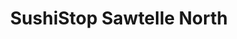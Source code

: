 ---
layout: place
title: "SushiStop Sawtelle North"
permalink: /california/los-angeles/sushistop-sawtelle-north.html
stateAbbr: CA
stateName: California
cityName: Los Angeles
seo:
  name: "SushiStop Sawtelle North"
  type: Restaurant
  links: https://sushistop.com/locations/sawtelle-north/
description: "Looking for sushi in Los Angeles, California? Check out SushiStop Sawtelle North for a delightful Japanese dining experience. Enjoy a variety of sushi and ot..."
place_id: ChIJc8oe33S7woARydw9HbWq-lA
photos:
  - name: >-
      places/ChIJc8oe33S7woARydw9HbWq-lA/photos/AeeoHcK3Iqgr4UUqShkHbXQMgoMvVsR06wUY8kkbdvGSu7_ia4a8ik9AB55OXGXlSkn2QKkg6n6Mg0xq8ld-ZgexsP5V2DIICc2sHT3GmBzYUgNwfNFEtQygazeVbm1iNgAHOofRhyKKXRfz0MrBt29X8Xb1T7q2wY_DkDagkYRnFTSNAC5dtIc3zKMB118BDn_1QrFlvzpnNBVfp6BlKFHTyHJam9YE3HJ73v17uFLjEl62837PqFhpBsE-3f35PTiKGzF-e3HXFYL3erZ00L8WeP8qSZA5YDe-AaYsFCjgN28
    widthPx: 2601
    heightPx: 3901
    authorAttributions:
      - displayName: SushiStop Sawtelle North
        uri: https://maps.google.com/maps/contrib/117347492816223951152
        photoUri: >-
          https://lh3.googleusercontent.com/a-/ALV-UjWrhUnP2vnrFMNrZssK7qyiLTndKL51ACsEKeAEA9yY3vCYSQ=s100-p-k-no-mo
    flagContentUri: >-
      https://www.google.com/local/imagery/report/?cb_client=maps_api_places.places_api&image_key=!1e10!2sAF1QipNxBffPBmi6lWCflVSxSNHevvAFGLjWZr0W0l4&hl=en-US
    googleMapsUri: >-
      https://www.google.com/maps/place//data=!3m4!1e2!3m2!1sAF1QipNxBffPBmi6lWCflVSxSNHevvAFGLjWZr0W0l4!2e10!4m2!3m1!1s0x80c2bb74df1eca73:0x50faaab51d3ddcc9
  - name: >-
      places/ChIJc8oe33S7woARydw9HbWq-lA/photos/AeeoHcLkKHgcdqEPrX12q5GANbH5KD283mgzksjTMheFeIIwL_YerXmuMqyACy-nRrKi26kyuk-BP9iDIX96ozvB8IJyohzbq5YalkQDrfEyeNZCjSdWVzuznoMXMmpFxfAU6VdwdK0qXe-W7U-opDi_xIiNtJfVMV7D3ulOPVC9aH4W-u743WVvnCxHvE64qtj2wEk4Y1qJurU599IsaXsIAjJKZxYhWMxFFDUDdPVAPcq2XPoM6qZnwo60ujulMCJwWzR3wclzZgn_lJFMB7XnW9OTynOaB4jot-6oY2lzhjw
    widthPx: 4800
    heightPx: 3200
    authorAttributions:
      - displayName: SushiStop Sawtelle North
        uri: https://maps.google.com/maps/contrib/117347492816223951152
        photoUri: >-
          https://lh3.googleusercontent.com/a-/ALV-UjWrhUnP2vnrFMNrZssK7qyiLTndKL51ACsEKeAEA9yY3vCYSQ=s100-p-k-no-mo
    flagContentUri: >-
      https://www.google.com/local/imagery/report/?cb_client=maps_api_places.places_api&image_key=!1e10!2sAF1QipP8Tb4BIzr_TR0A8hG4oksLBe1KMzfRz6_pWMQ&hl=en-US
    googleMapsUri: >-
      https://www.google.com/maps/place//data=!3m4!1e2!3m2!1sAF1QipP8Tb4BIzr_TR0A8hG4oksLBe1KMzfRz6_pWMQ!2e10!4m2!3m1!1s0x80c2bb74df1eca73:0x50faaab51d3ddcc9
  - name: >-
      places/ChIJc8oe33S7woARydw9HbWq-lA/photos/AeeoHcLeLcV_n6OwoT0fk5k-eaGoz0iWEAFNlSZzCjlAn-bXRzK6s6KzYrZeP1roMcgaNE8nsvRCKA76X2VZK-uWVQFYYego5oHOjzSWn0E6RgDlyIHmePIq1b-7_mPI56HDfo90OX-YZJc3vRc7CwkvlP1eJ2EmjYwZOPN5ZZsEjSf7ivZGj5Yx3SHTk_yeQW3FU7xZLmtZzwInHsKE9JYO_L7Q4_xpyqixs_NNg8Y4s1_XNyswIP_1aduWLz_sP4J80T4J7YA2hdBwfHLrEbt6bQNf-805iO57l-nvBmstV461hPiR9v-8ZnLplCRBhKyrbv6oxCc6X2v8isI07QIavC11DPOVh7EjXMduhLLXUTJj7oOaQ0WUZm2t6ZJArfGbY828y-y1iUkwuGEfFMg0eBBGA_WbY6hG1hfI_UNJD5quqiV6
    widthPx: 3024
    heightPx: 3024
    authorAttributions:
      - displayName: Sam Hosein
        uri: https://maps.google.com/maps/contrib/109265324261145870236
        photoUri: >-
          https://lh3.googleusercontent.com/a-/ALV-UjVfE8yeu6dZBn1HA9MPqY_Ope63pKaKRqJ14cvUGGN5JhtJy4oV_g=s100-p-k-no-mo
    flagContentUri: >-
      https://www.google.com/local/imagery/report/?cb_client=maps_api_places.places_api&image_key=!1e10!2sCIHM0ogKEICAgICT8sPowgE&hl=en-US
    googleMapsUri: >-
      https://www.google.com/maps/place//data=!3m4!1e2!3m2!1sCIHM0ogKEICAgICT8sPowgE!2e10!4m2!3m1!1s0x80c2bb74df1eca73:0x50faaab51d3ddcc9
  - name: >-
      places/ChIJc8oe33S7woARydw9HbWq-lA/photos/AeeoHcKjIxYeyHI19-doTIqDtYEbavp9_SRxx0XMSInkyRagwAuzAJameerXSWcJpmBEIwJUnNwa41JEcQZx0fjd-gwqnjGylIdqJpmUgRkprxP-fvAhp6GKGOPqbyFwDqr3ZoFvOryV0LFkeyCJo7GITbNb6Oc0Iu-2quIsmFNW8ZOyoeUr2GLTWY1N3f7bcIW8QTjI8WXeG7YETimdtGEqADRIdHbwLEQL8HNsnRILL8nVJmUtKC9CAUz3JfipgZxkpnj3Vb1jTs0OsEMBWOwgtaTqmQ13_ofX7ls2mJ-qR3g0iI190SRoaUUXvAoyMJ3k124bnLMG3CaUN3z7Gw8KK1HSfTF_ovIn1Vw9FeK1pvvo4VplMh2POabrJOb-Ohg9ODt1JVJ3c19PDKj-uxCOx235QAQHe-XsEVY7g2dyFsXwdg
    widthPx: 4032
    heightPx: 3024
    authorAttributions:
      - displayName: Ashley Sundquist
        uri: https://maps.google.com/maps/contrib/105797426705734058523
        photoUri: >-
          https://lh3.googleusercontent.com/a-/ALV-UjWeW8ovhHCy_6Q_ZzfixNA6DaZu8flRhf2sWJgv8jra67wlApqD2g=s100-p-k-no-mo
    flagContentUri: >-
      https://www.google.com/local/imagery/report/?cb_client=maps_api_places.places_api&image_key=!1e10!2sCIHM0ogKEICAgIDfpP_EEA&hl=en-US
    googleMapsUri: >-
      https://www.google.com/maps/place//data=!3m4!1e2!3m2!1sCIHM0ogKEICAgIDfpP_EEA!2e10!4m2!3m1!1s0x80c2bb74df1eca73:0x50faaab51d3ddcc9
  - name: >-
      places/ChIJc8oe33S7woARydw9HbWq-lA/photos/AeeoHcK7XXM8_yDTTAKhu3jedgx1yHeDn-W7-Y_-fASyozGieZ2SHJfsXqi2B0IhHmIqJjv1uctdo8c0f7g8KAlVXpz5hymtdD4kGHxFFnECDJv6fV6ACMeh16PouUQoym0gs-bPENrpGmue6rZhfhgcs_F2IK1SkBfPqCXh6EdZVS1uId_pyadj80T7nJpsAZVNo9zZZzEbAcDDRHUILcaTIUzPdeAFmdgTn8AXEJYjhVS9X7cCPsdWIQ3d24fXVGewWzMb3pnhZc47NJKUqLXWviudyxf0ST7DC4CbShGrpZGZr9Hpj5qXwctgJK7oaTSDtUVFo7Tx_H2rZqn6rKh3SnaXlOLTLmIEzyjjLaS_4ukncsYQl3z83kj5jMv_asgmCPUCONxkSoJ6z2-L3xHURnHIQpZDq8-NJUTtM0D3M-QCRw
    widthPx: 3072
    heightPx: 4080
    authorAttributions:
      - displayName: Mary Born
        uri: https://maps.google.com/maps/contrib/117481652557883753938
        photoUri: >-
          https://lh3.googleusercontent.com/a-/ALV-UjUCwT4EY8TClxqu7-kPBAzCyePSG8DvKJS9I8vp7BgQjYqhmPY=s100-p-k-no-mo
    flagContentUri: >-
      https://www.google.com/local/imagery/report/?cb_client=maps_api_places.places_api&image_key=!1e10!2sCIHM0ogKEICAgID3ne7lHg&hl=en-US
    googleMapsUri: >-
      https://www.google.com/maps/place//data=!3m4!1e2!3m2!1sCIHM0ogKEICAgID3ne7lHg!2e10!4m2!3m1!1s0x80c2bb74df1eca73:0x50faaab51d3ddcc9
  - name: >-
      places/ChIJc8oe33S7woARydw9HbWq-lA/photos/AeeoHcKSdGfMWKzvOl5D0Li9P8t8EWEF2m21UJ6V8mcNkXIzGHd79ldn_EEyC3Feo6G90uaOmMq7iUBMcakreoGdyTmUG466gcc5c6lV902CKS2pmszEpuB9aV26DMkxB6UtPMQSjQhYuP0ZvbRntoMfaaIgdd-TrnlPE6OCworl-bQqNeU4VOz3uhcEIjGN7dBadfCFApgIJ6uU3G5SJeUK6T64aL0HH-w8qKsYXjAx7vT9tBXu5ocod1HFyVP3IMLXcrtX3tguBPpo5mbOZILh5rUE3gLMMmo1GMhF8t6PrBzeAQSc_OHxg2tZExlEEs1sOfsmZClizgKrbDWKbg-Q4o9BVsWehz6iie6anwyFlchFvQkwDlWdrkKGJA3VDzh-v4Ti7v_Ibbl0MayLoAbMwD3e6grd7tBvGK0EEx8As3zNqA
    widthPx: 4048
    heightPx: 3036
    authorAttributions:
      - displayName: Denton Wong
        uri: https://maps.google.com/maps/contrib/106790186418430143331
        photoUri: >-
          https://lh3.googleusercontent.com/a/ACg8ocKJmeGRKB7AUJ_3Of3W9APiAaFT0fe9scbCtjEeJBGbg06PSQ=s100-p-k-no-mo
    flagContentUri: >-
      https://www.google.com/local/imagery/report/?cb_client=maps_api_places.places_api&image_key=!1e10!2sCIHM0ogKEICAgID4yPL0Pw&hl=en-US
    googleMapsUri: >-
      https://www.google.com/maps/place//data=!3m4!1e2!3m2!1sCIHM0ogKEICAgID4yPL0Pw!2e10!4m2!3m1!1s0x80c2bb74df1eca73:0x50faaab51d3ddcc9
  - name: >-
      places/ChIJc8oe33S7woARydw9HbWq-lA/photos/AeeoHcKMgbZaKiieGnm3Kt1Q4t7KJ0kUwJYhpY_dcF-PGqToLnPu14jCmT1wHtanyjeG_KRe7EbUx2T0aqCVffIXvOEu5m1UPmwhMmv4yorbfnfGTb9j_TAX3ttkIxwEdaW2etU2cCA3WC2ZfyYgGWd9wuQzaCosPnKR7c99nwaFYMrnn3MWa6Msjsu5S6VxFJ6zzwfeJNW2Zv1QNuEGNM42KOntvsmkHCDIwn3qHD6LqJPmUK4N8r22EU16U_OiT1ciDycYaHkTxAKkBgAnorfY6O9n_mhQpnKJiWTHM_pv3kRwuU_ITxfrD5Vc6uJrduuyO_HSqfTL6HT740eo1NJ8u4T50k38IcoMksp8dGZ-E_NadcPjHhAvoCInS_zLuX111OMlpDrNitKrbGnyxCudDDLLojKh8dpbQRGBiSiwJJ1yGLg6
    widthPx: 3024
    heightPx: 3363
    authorAttributions:
      - displayName: Sam Hosein
        uri: https://maps.google.com/maps/contrib/109265324261145870236
        photoUri: >-
          https://lh3.googleusercontent.com/a-/ALV-UjVfE8yeu6dZBn1HA9MPqY_Ope63pKaKRqJ14cvUGGN5JhtJy4oV_g=s100-p-k-no-mo
    flagContentUri: >-
      https://www.google.com/local/imagery/report/?cb_client=maps_api_places.places_api&image_key=!1e10!2sCIHM0ogKEICAgICT8sPoggE&hl=en-US
    googleMapsUri: >-
      https://www.google.com/maps/place//data=!3m4!1e2!3m2!1sCIHM0ogKEICAgICT8sPoggE!2e10!4m2!3m1!1s0x80c2bb74df1eca73:0x50faaab51d3ddcc9
  - name: >-
      places/ChIJc8oe33S7woARydw9HbWq-lA/photos/AeeoHcIzh5cZdeDm8J13mcIaeH0MemFrtZ0cYMseIF3XNYcE-hmSgpVtcJoPTRrJ5NeCyFMKeqjarljVbx4sEContmMi1G9tI0p1HmkUgJP7ByNhVt4Cj0HVWDTMDdrF_MMLn9B2gGxiKiGoOg2lUuNhqCPIVXjNi2X3CU9zMbobPkvQ-_38hj6dV0Qnzbvn1lo528cC1ZT7alQzxHVYaeel-BXykKnEK3AYKW-PXRErHCzwgfOLBaF55zP0XVrkNNVCHHJ2eZqpw37QWARKyYY6Uqlxa_y-wKW3hp-2xZpkx5qhnng0ERqptF5xqOTmDc7qMKIDyclS9caihSrumnBeNgLqeytuw-kTGowIF48GdU48OkQGWqXqtXkIixCoWsURAn_Y7AEpsx-7lF-uucqSXMCm9Aidx5gF6Ibs4flj4aMYq55w
    widthPx: 4032
    heightPx: 3024
    authorAttributions:
      - displayName: ali
        uri: https://maps.google.com/maps/contrib/102318806110661328381
        photoUri: >-
          https://lh3.googleusercontent.com/a-/ALV-UjVh4tsLEGDSnti9q32-k-Yd4GxXS41ZGvNhzAxg2YwiWNcFWH4=s100-p-k-no-mo
    flagContentUri: >-
      https://www.google.com/local/imagery/report/?cb_client=maps_api_places.places_api&image_key=!1e10!2sCIHM0ogKEICAgICWi-LNngE&hl=en-US
    googleMapsUri: >-
      https://www.google.com/maps/place//data=!3m4!1e2!3m2!1sCIHM0ogKEICAgICWi-LNngE!2e10!4m2!3m1!1s0x80c2bb74df1eca73:0x50faaab51d3ddcc9
  - name: >-
      places/ChIJc8oe33S7woARydw9HbWq-lA/photos/AeeoHcLB7w7naQN5eKgpLlLrQ_jTi2ZG5ljj8nxgoBM3xqR14CBlWjmaqMbgVV3eIZLwwQGXGSDNQ7qkc2MgOFAeFGIuwQsVxT1pvq1ahG3Q8HKVqiRWwDnp2cASRZkM-hON2w6F7LyhOGt2A06GmMHnPJiU_EmrTXV0EfjA0L1816Iiy4TtBfqVTB6__dCBAFKmZ6RFHXI71Rq988iHGDdyDX0Rtf9XbEcXZzT8ba1bn2dj5ubaGOpN4sWJlhHN6kpLsXKjGV4hroh0fpfeEMibLrWRdqhlUlkYZiKbyPmYPGk
    widthPx: 4800
    heightPx: 3200
    authorAttributions:
      - displayName: SushiStop Sawtelle North
        uri: https://maps.google.com/maps/contrib/117347492816223951152
        photoUri: >-
          https://lh3.googleusercontent.com/a-/ALV-UjWrhUnP2vnrFMNrZssK7qyiLTndKL51ACsEKeAEA9yY3vCYSQ=s100-p-k-no-mo
    flagContentUri: >-
      https://www.google.com/local/imagery/report/?cb_client=maps_api_places.places_api&image_key=!1e10!2sAF1QipPV-ByaxwVOX9TNrsxeeIV-UgcJTXY40ij8iug&hl=en-US
    googleMapsUri: >-
      https://www.google.com/maps/place//data=!3m4!1e2!3m2!1sAF1QipPV-ByaxwVOX9TNrsxeeIV-UgcJTXY40ij8iug!2e10!4m2!3m1!1s0x80c2bb74df1eca73:0x50faaab51d3ddcc9
  - name: >-
      places/ChIJc8oe33S7woARydw9HbWq-lA/photos/AeeoHcJWTYEm9ZfI_xT_peQAh_P-3Y-b5e9ec1K5B-g8sBrkymhvj2e2NbOzMVsIYWldZ2u5E3tnTWuANem4iDuKP33QO6F9zVDc55tIRKwPH85YuCCTntU8utQT0rGxmUy1Mno6Ulklff2keOJfHHDJ6f16HQD06_t-3hkPS9Fg9KqbGUnJD-Dt00HeNHQLweqput8U620oE4KF8t4zCpbXxcVkCluGK8F1DB-BgdlG_qmLnj8oF9p9hmOGKSvtUhi9nCn601oxq5u5cWGSAk7Ji_u5SjC_1yaXmvDL1ZUcA5qP0MVo8Md1N0pJTExVcS_tRipLesSijpPJY3rxcGUhZemb1fkf-nX9-l7F0hYYCJomPBzu0WvgYrzyf0cYoU3reRw7QJdR5tEAMp2d1VxbPay4dtyZ0RpcmXPivqq3CyuMuw
    widthPx: 3072
    heightPx: 4080
    authorAttributions:
      - displayName: Jack Galanty
        uri: https://maps.google.com/maps/contrib/113511979004740873063
        photoUri: >-
          https://lh3.googleusercontent.com/a-/ALV-UjVXGOaU7MZYgRb0K8-AGLIMobNXI-VyXmiKcdNw6O4-bEh9bhI2ng=s100-p-k-no-mo
    flagContentUri: >-
      https://www.google.com/local/imagery/report/?cb_client=maps_api_places.places_api&image_key=!1e10!2sCIHM0ogKEICAgICfiqTeJA&hl=en-US
    googleMapsUri: >-
      https://www.google.com/maps/place//data=!3m4!1e2!3m2!1sCIHM0ogKEICAgICfiqTeJA!2e10!4m2!3m1!1s0x80c2bb74df1eca73:0x50faaab51d3ddcc9
address: 2053 Sawtelle Blvd, Los Angeles, CA 90025, USA
street: 2053 Sawtelle Blvd
city: Los Angeles
state: CA
zip: '90025'
country: USA
neighborhood: Sawtelle
latitude: '34.039673'
longitude: '-118.442768'
accessibility_options:
  wheelchairAccessibleParking: true
  wheelchairAccessibleEntrance: true
  wheelchairAccessibleRestroom: true
  wheelchairAccessibleSeating: true
business_status: OPERATIONAL
name: SushiStop Sawtelle North
google_maps_links:
  directionsUri: >-
    https://www.google.com/maps/dir//''/data=!4m7!4m6!1m1!4e2!1m2!1m1!1s0x80c2bb74df1eca73:0x50faaab51d3ddcc9!3e0
  placeUri: https://maps.google.com/?cid=5835163962068294857
  writeAReviewUri: >-
    https://www.google.com/maps/place//data=!4m3!3m2!1s0x80c2bb74df1eca73:0x50faaab51d3ddcc9!12e1
  reviewsUri: >-
    https://www.google.com/maps/place//data=!4m4!3m3!1s0x80c2bb74df1eca73:0x50faaab51d3ddcc9!9m1!1b1
  photosUri: >-
    https://www.google.com/maps/place//data=!4m3!3m2!1s0x80c2bb74df1eca73:0x50faaab51d3ddcc9!10e5
primary_type: Sushi Restaurant
opening_hours:
  regular: null
  current: null
secondary_opening_hours:
  regular:
    weekdayDescriptions: null
    type: null
  current:
    weekdayDescriptions: null
    type: null
phone: (310) 473-3999
price_level: PRICE_LEVEL_INEXPENSIVE
price_range: $20 &ndash; $30
rating: '4.1'
rating_count: 446
website: https://sushistop.com/locations/sawtelle-north/
reviews: null
parking_options: null
payment_options: null
allow_dogs: null
curbside_pickup: null
delivery: null
dine_in: null
good_for_children: null
good_for_groups: null
good_for_sports: null
live_music: null
menu_for_children: null
outdoor_seating: null
reservable: null
restroom: null
serves_beer: null
serves_breakfast: null
serves_brunch: null
serves_cocktails: null
serves_coffee: null
serves_dinner: null
serves_dessert: null
serves_lunch: null
serves_vegetarian_food: null
serves_wine: null
takeout: null
summary: null

---